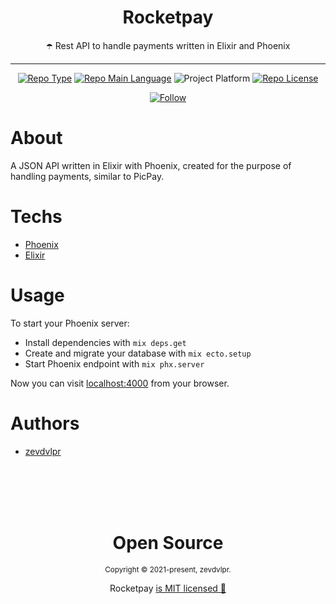 <div align="center">    
    <h1>Rocketpay</h1>  
    <p>☂️ Rest API to handle payments written in Elixir and Phoenix</p>    
    <hr />    
    <p>
        <a href="https://nextlevelweek.com/"><img src="https://img.shields.io/badge/type-nlw-orange" alt="Repo Type" /></a>
        <a href="https://elixir-lang.org/"><img src="https://img.shields.io/badge/language-elixir-purple" alt="Repo Main Language" /></a>
        <img src="https://img.shields.io/badge/platform-api-blueviolet" alt="Project Platform" />        
        <a href="https://github.com/zevdvlpr/moveit/tree/dev/LICENSE"><img src="https://img.shields.io/github/license/zevdvlpr/moveit?color=red&label=license" alt="Repo License" /></a>
    </p>     
    <p>
        <a href="https://www.linkedin.com/in/zevdvlpr" target="_blank">
        <img src="https://img.shields.io/twitter/url?label=Connect%20%40zevdvlpr&logo=linkedin&url=https%3A%2F%2Fwww.twitter.com%2zevdvlpr%2F" alt="Follow" />
        </a>
    <p>
</div>

# About

A JSON API written in Elixir with Phoenix, created for the purpose of handling payments, similar to PicPay.

# Techs

- [Phoenix](https://www.phoenixframework.org/)
- [Elixir](https://elixir-lang.org/)  

# Usage

To start your Phoenix server:

- Install dependencies with `mix deps.get`
- Create and migrate your database with `mix ecto.setup`
- Start Phoenix endpoint with `mix phx.server`

Now you can visit [localhost:4000](http://localhost:4000) from your browser.

# Authors

- [zevdvlpr](https://github.com/zevdvlpr)

<br>
<br>
<br>
<br>

<div align="center">
  <h1>Open Source</h1>
  <sub>Copyright © 2021-present, zevdvlpr.</sub>
  <p>Rocketpay <a href="https://github.com/zevdvlpr/rocketpay/tree/dev/LICENSE">is MIT licensed 💖</a></p>  
</div>
